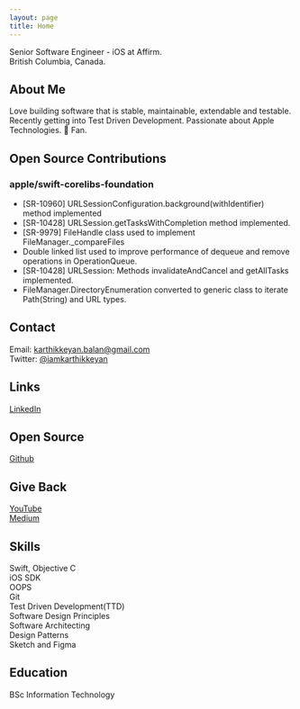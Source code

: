 ```yaml
---
layout: page
title: Home
---
```


Senior Software Engineer - iOS at Affirm.<br />
British Columbia, Canada.

## About Me
Love building software that is stable, maintainable, extendable and testable. Recently getting into Test Driven Development. Passionate about Apple Technologies.  Fan.

## Open Source Contributions
### apple/swift-corelibs-foundation
- [SR-10960] URLSessionConfiguration.background(withIdentifier) method implemented
- [SR-10428] URLSession.getTasksWithCompletion method implemented.
- [SR-9979] FileHandle class used to implement FileManager._compareFiles
- Double linked list used to improve performance of dequeue and remove operations in OperationQueue.
- [SR-10428] URLSession: Methods invalidateAndCancel and getAllTasks implemented.
- FileManager.DirectoryEnumeration converted to generic class to iterate Path(String) and URL types.

## Contact
Email: <a href="mailto:karthikkeyan.balan@gmail.com">karthikkeyan.balan@gmail.com</a><br />
Twitter: [@iamkarthikkeyan](https://twitter.com/iamkarthikkeyan)

## Links
[LinkedIn](https://linkedin.com/in/karthikkeyanb)<br />

## Open Source
[Github](https://github.com/karthikkeyan)

## Give Back
[YouTube](https://youtube.com/c/KarthikKeyanBalan)<br />
[Medium](https://medium.com/@karthikkeyan)

## Skills
Swift, Objective C<br />
iOS SDK<br />
OOPS<br />
Git<br />
Test Driven Development(TTD)<br />
Software Design Principles<br />
Software Architecting<br />
Design Patterns<br />
Sketch and Figma

## Education
BSc Information Technology
